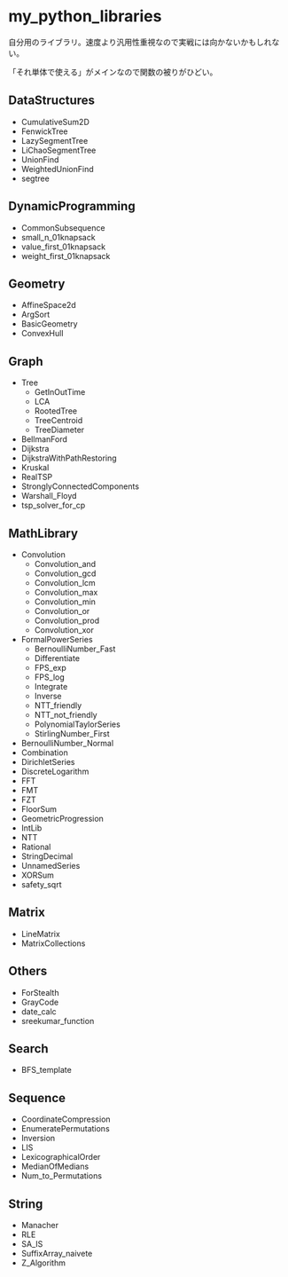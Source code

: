 # my_python_libraries
自分用のライブラリ。速度より汎用性重視なので実戦には向かないかもしれない。

「それ単体で使える」がメインなので関数の被りがひどい。

## DataStructures

- CumulativeSum2D
- FenwickTree
- LazySegmentTree
- LiChaoSegmentTree
- UnionFind
- WeightedUnionFind
- segtree

## DynamicProgramming

- CommonSubsequence
- small_n_01knapsack
- value_first_01knapsack
- weight_first_01knapsack

## Geometry

- AffineSpace2d
- ArgSort
- BasicGeometry
- ConvexHull

## Graph

- Tree
  - GetInOutTime
  - LCA
  - RootedTree
  - TreeCentroid
  - TreeDiameter
- BellmanFord
- Dijkstra
- DijkstraWithPathRestoring
- Kruskal
- RealTSP
- StronglyConnectedComponents
- Warshall_Floyd
- tsp_solver_for_cp

## MathLibrary

- Convolution
  - Convolution_and
  - Convolution_gcd
  - Convolution_lcm
  - Convolution_max
  - Convolution_min
  - Convolution_or
  - Convolution_prod
  - Convolution_xor
- FormalPowerSeries
  - BernoulliNumber_Fast
  - Differentiate
  - FPS_exp
  - FPS_log
  - Integrate
  - Inverse
  - NTT_friendly
  - NTT_not_friendly
  - PolynomialTaylorSeries
  - StirlingNumber_First
- BernoulliNumber_Normal
- Combination
- DirichletSeries
- DiscreteLogarithm
- FFT
- FMT
- FZT
- FloorSum
- GeometricProgression
- IntLib
- NTT
- Rational
- StringDecimal
- UnnamedSeries
- XORSum
- safety_sqrt

## Matrix

- LineMatrix
- MatrixCollections

## Others

- ForStealth
- GrayCode
- date_calc
- sreekumar_function

## Search

- BFS_template

## Sequence

- CoordinateCompression
- EnumeratePermutations
- Inversion
- LIS
- LexicographicalOrder
- MedianOfMedians
- Num_to_Permutations

## String

- Manacher
- RLE
- SA_IS
- SuffixArray_naivete
- Z_Algorithm
